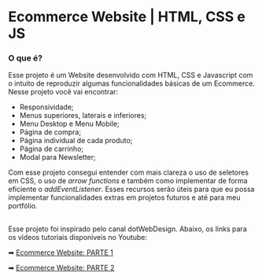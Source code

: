 # Ecommerce Website | HTML, CSS e JS

### O que é?

Esse projeto é um Website desenvolvido com HTML, CSS e Javascript com o intuito de reproduzir algumas funcionalidades básicas de um Ecommerce. Nesse projeto você vai encontrar: 
* Responsividade;
* Menus superiores, laterais e inferiores;
* Menu Desktop e Menu Mobile;
* Página de compra;
* Página individual de cada produto;
* Página de carrinho;
* Modal para Newsletter;

Com esse projeto consegui entender com mais clareza o uso de seletores em CSS, o uso de _arrow functions_ e também como implementar de forma eficiente o _addEventListener_. Esses recursos serão úteis para que eu possa implementar funcionalidades extras em projetos futuros e até para meu portfólio.

##

Esse projeto foi inspirado pelo canal dotWebDesign. Abaixo, os links para os vídeos tutoriais disponíveis no Youtube:

➡ [Ecommerce Website: PARTE 1](https://www.youtube.com/watch?v=qKoe69-xy4M&list=PLR-6G_T74hcYDAmPvxE3sSTVJY933zU_4&index=2&ab_channel=dotWebdesign)

➡ [Ecommerce Website: PARTE 2](https://www.youtube.com/watch?v=qKoe69-xy4M&list=PLR-6G_T74hcYDAmPvxE3sSTVJY933zU_4&index=2&ab_channel=dotWebdesign)

##

